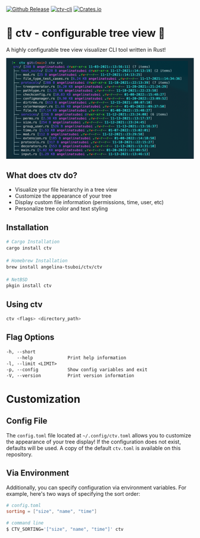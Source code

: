  [![Github Release](https://img.shields.io/github/v/release/angelina-tsuboi/ctv?display_name=tag)](https://github.com/angelina-tsuboi/ctv/releases) [![ctv-cli](https://snapcraft.io/ctv-cli/badge.svg)](https://snapcraft.io/ctv-cli) [![Crates.io](https://img.shields.io/crates/v/ctv.svg)](https://crates.io/crates/ctv)  
 

# 🎄 ctv - configurable tree view 🎄

A highly configurable tree view visualizer CLI tool written in Rust!


<img src="./media/ctv_preview.png" width="750" title="CTV Preview Image">



## What does ctv do?

- Visualize your file hierarchy in a tree view
- Customize the appearance of your tree
- Display custom file information (permissions, time, user, etc)
- Personalize tree color and text styling

## Installation

```bash
# Cargo Installation
cargo install ctv

# Homebrew Installation
brew install angelina-tsuboi/ctv/ctv

# NetBSD
pkgin install ctv
```

## Using ctv

```bash
ctv <flags> <directory_path>
```

## Flag Options

    -h, --short
        --help             Print help information
    -l, --limit <LIMIT>
    -p, --config           Show config variables and exit
    -V, --version          Print version information

# Customization

## Config File

The `config.toml` file located at `~/.config/ctv.toml` allows you to customize the appearance of your tree display!
If the configuration does not exist, defaults will be used. A copy of the default `ctv.toml` is available on this repository.

## Via Environment

Additionally, you can specify configuration via environment variables. For example, here's two ways of specifying the sort order:

```toml
# config.toml
sorting = ["size", "name", "time"]
```

```bash
# command line
$ CTV_SORTING='["size", "name", "time"]' ctv
```
